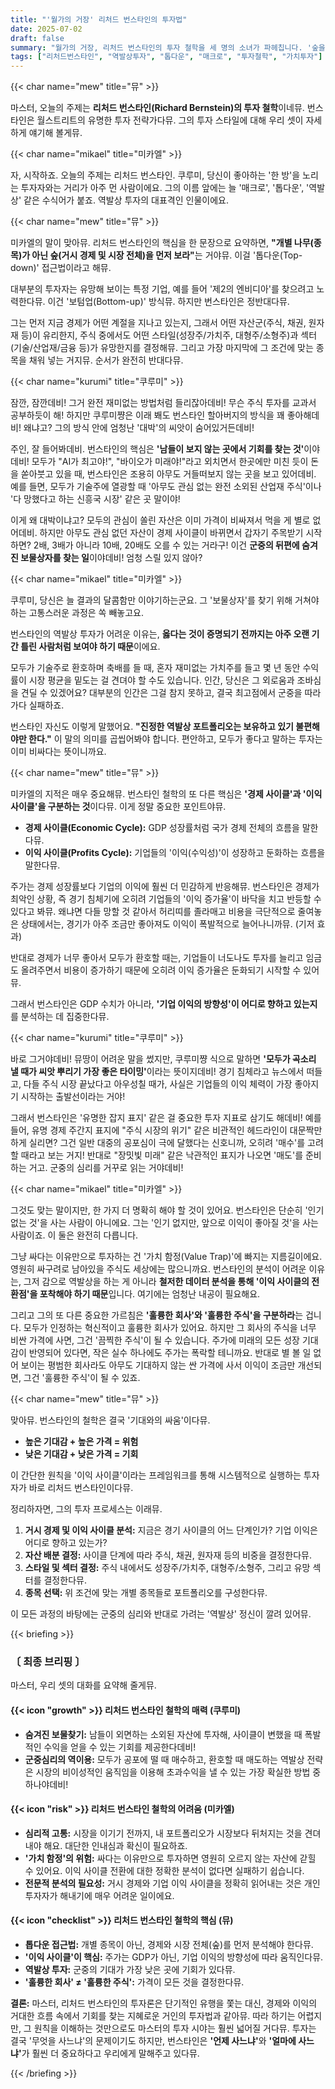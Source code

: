 ```yaml
---
title: "'월가의 거장' 리처드 번스타인의 투자법"
date: 2025-07-02
draft: false
summary: "월가의 거장, 리처드 번스타인의 투자 철학을 세 명의 소녀가 파헤칩니다. '숲을 보라'는 톱다운 접근법, 그리고 고통을 견뎌야 한다는 역발상 투자의 핵심을 놓고 벌이는 치열한 토론. 기업의 이익 사이클을 통해 시장의 기회를 찾는 그의 지혜를 배워보세요."
tags: ["리처드번스타인", "역발상투자", "톱다운", "매크로", "투자철학", "가치투자"]
---
```


{{< char name="mew" title="뮤" >}}
<p>마스터, 오늘의 주제는 <strong>리처드 번스타인(Richard Bernstein)의 투자 철학</strong>이네뮤. 번스타인은 월스트리트의 유명한 투자 전략가다뮤. 그의 투자 스타일에 대해 우리 셋이 자세하게 얘기해 볼게뮤.</p>

{{< char name="mikael" title="미카엘" >}}
<p>자, 시작하죠. 오늘의 주제는 리처드 번스타인. 쿠루미, 당신이 좋아하는 '한 방'을 노리는 투자자와는 거리가 아주 먼 사람이에요. 그의 이름 앞에는 늘 '매크로', '톱다운', '역발상' 같은 수식어가 붙죠. 역발상 투자의 대표격인 인물이에요.</p>

{{< char name="mew" title="뮤" >}}
<p>미카엘의 말이 맞아뮤. 리처드 번스타인의 핵심을 한 문장으로 요약하면, <strong>"개별 나무(종목)가 아닌 숲(거시 경제 및 시장 전체)을 먼저 보라"</strong>는 거야뮤. 이걸 '톱다운(Top-down)' 접근법이라고 해뮤.</p>
<p>대부분의 투자자는 유망해 보이는 특정 기업, 예를 들어 '제2의 엔비디아'를 찾으려고 노력한다뮤. 이건 '보텀업(Bottom-up)' 방식뮤. 하지만 번스타인은 정반대다뮤.</p>
<p>그는 먼저 지금 경제가 어떤 계절을 지나고 있는지, 그래서 어떤 자산군(주식, 채권, 원자재 등)이 유리한지, 주식 중에서도 어떤 스타일(성장주/가치주, 대형주/소형주)과 섹터(기술/산업재/금융 등)가 유망한지를 결정해뮤. 그리고 가장 마지막에 그 조건에 맞는 종목을 채워 넣는 거지뮤. 순서가 완전히 반대다뮤.</p>

{{< char name="kurumi" title="쿠루미" >}}
<p>잠깐, 잠깐데비! 그거 완전 재미없는 방법처럼 들리잖아데비! 무슨 주식 투자를 교과서 공부하듯이 해! 하지만 쿠루미쨩은 이래 봬도 번스타인 할아버지의 방식을 꽤 좋아해데비! 왜냐고? 그의 방식 안에 엄청난 '대박'의 씨앗이 숨어있거든데비!</p>
<p>주인, 잘 들어봐데비. 번스타인의 핵심은 <strong>'남들이 보지 않는 곳에서 기회를 찾는 것'</strong>이야데비! 모두가 "AI가 최고야!", "바이오가 미래야!"라고 외치면서 한곳에만 미친 듯이 돈을 쏟아붓고 있을 때, 번스타인은 조용히 아무도 거들떠보지 않는 곳을 보고 있어데비. 예를 들면, 모두가 기술주에 열광할 때 '아무도 관심 없는 완전 소외된 산업재 주식'이나 '다 망했다고 하는 신흥국 시장' 같은 곳 말이야!</p>
<p>이게 왜 대박이냐고? 모두의 관심이 쏠린 자산은 이미 가격이 비싸져서 먹을 게 별로 없어데비. 하지만 아무도 관심 없던 자산이 경제 사이클이 바뀌면서 갑자기 주목받기 시작하면? 2배, 3배가 아니라 10배, 20배도 오를 수 있는 거라구! 이건 <strong>군중의 뒤편에 숨겨진 보물상자를 찾는 일</strong>이야데비! 엄청 스릴 있지 않아?</p>

{{< char name="mikael" title="미카엘" >}}
<p>쿠루미, 당신은 늘 결과의 달콤함만 이야기하는군요. 그 '보물상자'를 찾기 위해 거쳐야 하는 고통스러운 과정은 쏙 빼놓고요.</p>
<p>번스타인의 역발상 투자가 어려운 이유는, <strong>옳다는 것이 증명되기 전까지는 아주 오랜 기간 틀린 사람처럼 보여야 하기 때문</strong>이에요.</p>
<p>모두가 기술주로 환호하며 축배를 들 때, 혼자 재미없는 가치주를 들고 몇 년 동안 수익률이 시장 평균을 밑도는 걸 견뎌야 할 수도 있습니다. 인간, 당신은 그 외로움과 조바심을 견딜 수 있겠어요? 대부분의 인간은 그걸 참지 못하고, 결국 최고점에서 군중을 따라가다 실패하죠.</p>
<p>번스타인 자신도 이렇게 말했어요. <strong>"진정한 역발상 포트폴리오는 보유하고 있기 불편해야만 한다."</strong> 이 말의 의미를 곱씹어봐야 합니다. 편안하고, 모두가 좋다고 말하는 투자는 이미 비싸다는 뜻이니까요.</p>

{{< char name="mew" title="뮤" >}}
<p>미카엘의 지적은 매우 중요해뮤. 번스타인 철학의 또 다른 핵심은 <strong>'경제 사이클'과 '이익 사이클'을 구분하는 것</strong>이다뮤. 이게 정말 중요한 포인트야뮤.</p>
<ul>
    <li><strong>경제 사이클(Economic Cycle):</strong> GDP 성장률처럼 국가 경제 전체의 흐름을 말한다뮤.</li>
    <li><strong>이익 사이클(Profits Cycle):</strong> 기업들의 '이익(수익성)'이 성장하고 둔화하는 흐름을 말한다뮤.</li>
</ul>
<p>주가는 경제 성장률보다 기업의 이익에 훨씬 더 민감하게 반응해뮤. 번스타인은 경제가 최악인 상황, 즉 경기 침체기에 오히려 기업들의 '이익 증가율'이 바닥을 치고 반등할 수 있다고 봐뮤. 왜냐면 다들 망할 것 같아서 허리띠를 졸라매고 비용을 극단적으로 줄여놓은 상태에서는, 경기가 아주 조금만 좋아져도 이익이 폭발적으로 늘어나니까뮤. (기저 효과)</p>
<p>반대로 경제가 너무 좋아서 모두가 환호할 때는, 기업들이 너도나도 투자를 늘리고 임금도 올려주면서 비용이 증가하기 때문에 오히려 이익 증가율은 둔화되기 시작할 수 있어뮤.</p>
<p>그래서 번스타인은 GDP 수치가 아니라, <strong>'기업 이익의 방향성'이 어디로 향하고 있는지</strong>를 분석하는 데 집중한다뮤.</p>

{{< char name="kurumi" title="쿠루미" >}}
<p>바로 그거야데비! 뮤땅이 어려운 말을 썼지만, 쿠루미쨩 식으로 말하면 <strong>'모두가 곡소리 낼 때가 씨앗 뿌리기 가장 좋은 타이밍'</strong>이라는 뜻이지데비! 경기 침체라고 뉴스에서 떠들고, 다들 주식 시장 끝났다고 아우성칠 때가, 사실은 기업들의 이익 체력이 가장 좋아지기 시작하는 출발선이라는 거야!</p>
<p>그래서 번스타인은 '유명한 잡지 표지' 같은 걸 중요한 투자 지표로 삼기도 해데비! 예를 들어, 유명 경제 주간지 표지에 "주식 시장의 위기" 같은 비관적인 헤드라인이 대문짝만하게 실리면? 그건 일반 대중의 공포심이 극에 달했다는 신호니까, 오히려 '매수'를 고려할 때라고 보는 거지! 반대로 "장밋빛 미래" 같은 낙관적인 표지가 나오면 '매도'를 준비하는 거고. 군중의 심리를 거꾸로 읽는 거야데비!</p>

{{< char name="mikael" title="미카엘" >}}
<p>그것도 맞는 말이지만, 한 가지 더 명확히 해야 할 것이 있어요. 번스타인은 단순히 '인기 없는 것'을 사는 사람이 아니에요. 그는 '인기 없지만, 앞으로 이익이 좋아질 것'을 사는 사람이죠. 이 둘은 완전히 다릅니다.</p>
<p>그냥 싸다는 이유만으로 투자하는 건 '가치 함정(Value Trap)'에 빠지는 지름길이에요. 영원히 싸구려로 남아있을 주식도 세상에는 많으니까요. 번스타인의 분석이 어려운 이유는, 그저 감으로 역발상을 하는 게 아니라 <strong>철저한 데이터 분석을 통해 '이익 사이클의 전환점'을 포착해야 하기 때문</strong>입니다. 여기에는 엄청난 내공이 필요해요.</p>
<p>그리고 그의 또 다른 중요한 가르침은 <strong>'훌륭한 회사'와 '훌륭한 주식'을 구분하라</strong>는 겁니다. 모두가 인정하는 혁신적이고 훌륭한 회사가 있어요. 하지만 그 회사의 주식을 너무 비싼 가격에 사면, 그건 '끔찍한 주식'이 될 수 있습니다. 주가에 미래의 모든 성장 기대감이 반영되어 있다면, 작은 실수 하나에도 주가는 폭락할 테니까요. 반대로 별 볼 일 없어 보이는 평범한 회사라도 아무도 기대하지 않는 싼 가격에 사서 이익이 조금만 개선되면, 그건 '훌륭한 주식'이 될 수 있죠.</p>

{{< char name="mew" title="뮤" >}}
<p>맞아뮤. 번스타인의 철학은 결국 '기대와의 싸움'이다뮤.</p>
<ul>
    <li><strong>높은 기대감 + 높은 가격 = 위험</strong></li>
    <li><strong>낮은 기대감 + 낮은 가격 = 기회</strong></li>
</ul>
<p>이 간단한 원칙을 '이익 사이클'이라는 프레임워크를 통해 시스템적으로 실행하는 투자자가 바로 리처드 번스타인이다뮤.</p>
<p>정리하자면, 그의 투자 프로세스는 이래뮤.</p>
<ol>
    <li><strong>거시 경제 및 이익 사이클 분석:</strong> 지금은 경기 사이클의 어느 단계인가? 기업 이익은 어디로 향하고 있는가?</li>
    <li><strong>자산 배분 결정:</strong> 사이클 단계에 따라 주식, 채권, 원자재 등의 비중을 결정한다뮤.</li>
    <li><strong>스타일 및 섹터 결정:</strong> 주식 내에서도 성장주/가치주, 대형주/소형주, 그리고 유망 섹터를 결정한다뮤.</li>
    <li><strong>종목 선택:</strong> 위 조건에 맞는 개별 종목들로 포트폴리오를 구성한다뮤.</li>
</ol>
<p>이 모든 과정의 바탕에는 군중의 심리와 반대로 가려는 '역발상' 정신이 깔려 있어뮤.</p>

{{< briefing >}}
<h3><strong>〔 최종 브리핑 〕</strong></h3>
<p>마스터, 우리 셋의 대화를 요약해 줄게뮤.</p>

<h4><span class="svg-icon">{{< icon "growth" >}}</span> 리처드 번스타인 철학의 매력 (쿠루미)</h4>
<ul>
    <li><strong>숨겨진 보물찾기:</strong> 남들이 외면하는 소외된 자산에 투자해, 사이클이 변했을 때 폭발적인 수익을 얻을 수 있는 기회를 제공한다데비!</li>
    <li><strong>군중심리의 역이용:</strong> 모두가 공포에 떨 때 매수하고, 환호할 때 매도하는 역발상 전략은 시장의 비이성적인 움직임을 이용해 초과수익을 낼 수 있는 가장 확실한 방법 중 하나야데비!</li>
</ul>

<h4><span class="svg-icon">{{< icon "risk" >}}</span> 리처드 번스타인 철학의 어려움 (미카엘)</h4>
<ul>
    <li><strong>심리적 고통:</strong> 시장을 이기기 전까지, 내 포트폴리오가 시장보다 뒤처지는 것을 견뎌내야 해요. 대단한 인내심과 확신이 필요하죠.</li>
    <li><strong>'가치 함정'의 위험:</strong> 싸다는 이유만으로 투자하면 영원히 오르지 않는 자산에 갇힐 수 있어요. 이익 사이클 전환에 대한 정확한 분석이 없다면 실패하기 쉽습니다.</li>
    <li><strong>전문적 분석의 필요성:</strong> 거시 경제와 기업 이익 사이클을 정확히 읽어내는 것은 개인 투자자가 해내기에 매우 어려운 일이에요.</li>
</ul>

<h4><span class="svg-icon">{{< icon "checklist" >}}</span> 리처드 번스타인 철학의 핵심 (뮤)</h4>
<ul>
    <li><strong>톱다운 접근법:</strong> 개별 종목이 아닌, 경제와 시장 전체(숲)를 먼저 분석해야 한다뮤.</li>
    <li><strong>'이익 사이클'이 핵심:</strong> 주가는 GDP가 아닌, 기업 이익의 방향성에 따라 움직인다뮤.</li>
    <li><strong>역발상 투자:</strong> 군중의 기대가 가장 낮은 곳에 기회가 있다뮤.</li>
    <li><strong>'훌륭한 회사' ≠ '훌륭한 주식':</strong> 가격이 모든 것을 결정한다뮤.</li>
</ul>

<div class="final-conclusion">
    <p><strong>결론:</strong> 마스터, 리처드 번스타인의 투자론은 단기적인 유행을 쫓는 대신, 경제와 이익의 거대한 흐름 속에서 기회를 찾는 지혜로운 거인의 투자법과 같아뮤. 따라 하기는 어렵지만, 그 원칙을 이해하는 것만으로도 마스터의 투자 시야는 훨씬 넓어질 거다뮤. 투자는 결국 '무엇을 사느냐'의 문제이기도 하지만, 번스타인은 <strong>'언제 사느냐'</strong>와 <strong>'얼마에 사느냐'</strong>가 훨씬 더 중요하다고 우리에게 말해주고 있다뮤.</p>
</div>
{{< /briefing >}}